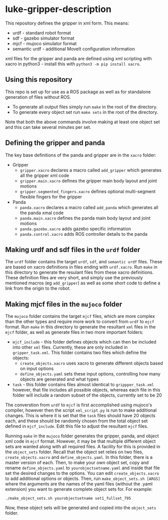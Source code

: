 # luke-gripper-description

This repository defines the gripper in xml form. This means:
* urdf - standard robot format
* sdf - gazebo simulator format
* mjcf - mujoco simulator format
* semantic urdf - additional MoveIt configuration information

xml files for the gripper and panda are defined using xml scripting with xacro in python3 - install this with ```python3 -m pip install xacro```.

## Using this repository

This repo is set up for use as a ROS package as well as for standalone generation of files without ROS. 
* To generate all output files simply run ```make``` in the root of the directory.
* To generate every object set run ```make sets``` in the root of the directory. 

Note that both the above commands involve making at least one object set and this can take several minutes per set.

## Defining the gripper and panda

The key base definitions of the panda and gripper are in the ```xacro``` folder:
* Gripper
     * ```gripper.xacro``` declares a macro called ```add_gripper``` which generates all the gripper xml code
     * ```gripper.main.xacro``` defines the gripper main body layout and joint motions
     * ```gripper.segmented_fingers.xacro``` defines optional multi-segment flexible fingers for the gripper
* Panda
     * ```panda.xacro``` declares a macro called ```add_panda``` which generates all the panda xmal code
     * ```panda.main.xacro``` defines the panda main body layout and joint motions
     * ```panda.gazebo.xacro``` adds gazebo specific information
     * ```panda.control.xacro``` adds ROS controller details to the panda

## Making urdf and sdf files in the ```urdf``` folder

The ```urdf``` folder contains the target ```urdf```, ```sdf```, and ```semantic urdf``` files. These are based on xacro definitions in files ending with ```urdf.xacro```. Run ```make``` in this directory to generate the resulant files from these xacro definitions. These definition files are very short, and simply use the previously mentioned macros (eg ```add_gripper```) as well as some short code to define a link from the origin to the robot.

## Making mjcf files in the ```mujoco``` folder

The ```mujoco``` folder contains the target ```mjcf``` files, which are more complex than the other types and require more work to convert from ```urdf``` to ```mjcf``` format. Run ```make``` in this directory to generate the resultant ```xml``` files in the ```mjcf``` folder, as well as generate files in two more important folders:
* ```mjcf_include``` -  this folder defines objects which can then be included into other ```xml``` files. Currently, these are only included in ```gripper_task.xml```. This folder contains two files which define the objects:
     * ```create_objects.xacro``` uses xacro to generate different objects based on input options
     * ```define_objects.yaml``` sets these input options, controlling how many objects are generated and what types
* ```task``` - this folder contains files almost identical to ```grippper_task.xml``` however, that file includes all possible objects, whereas each file in this folder will include a random subset of the objects, currently set to be 20

The converstion from ```urdf``` to ```mjcf``` is first accomplished using mujoco's compiler, however then the script ```xml_script.py``` is run to make additional changes. This is where it is set that the ```task``` files should have 20 objects each, and these should be randomly chosen from the total object set defined in ```mjcf_include```. Edit this file to adjust the resultant ```mjcf``` files.

Running ```make``` in the ```mujoco``` folder generates the gripper, panda, and object xml code in ```mjcf``` format. However, it may be that multiple different object sets are wanted along with all required files. A facility for this is provided in the ```object_sets``` folder. Recall that the object set relies on two files, ```create_objects.xacro``` and ```define_objects.yaml```. In this folder, there is a master version of each. Then, to make your own object set, copy and rename ```define_objects.yaml``` to ```yourobjectsetname.yaml``` and inside that file set the desired changes to the options. You can edit ```create_objects.xacro``` to add additional options or objects. Then, run ```make_object_sets.sh [ARGS]``` where the arguments are the names of the yaml files (without the .yaml extension) you want to generate complete object sets for. For example:

```./make_object_sets.sh yourobjectsetname set1_fullset_795```

Now, these object sets will be generated and copied into the ```object_sets``` folder.




